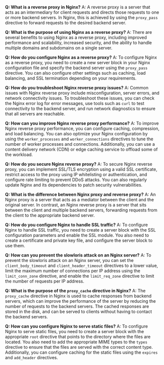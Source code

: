 **Q: What is a reverse proxy in Nginx?**
A: A reverse proxy is a server that acts as an intermediary for client requests and directs those requests to one or more backend servers. In Nginx, this is achieved by using the `proxy_pass` directive to forward requests to the desired backend server.

**Q: What is the purpose of using Nginx as a reverse proxy?**
A: There are several benefits to using Nginx as a reverse proxy, including improved performance and scalability, increased security, and the ability to handle multiple domains and subdomains on a single server.

**Q: How do you configure Nginx as a reverse proxy?**
A: To configure Nginx as a reverse proxy, you need to create a new server block in your Nginx configuration file and specify the backend server using the `proxy_pass` directive. You can also configure other settings such as caching, load balancing, and SSL termination depending on your requirements.

**Q: How do you troubleshoot Nginx reverse proxy issues?**
A: Common issues with Nginx reverse proxy include misconfiguration, server errors, and network connectivity issues. To troubleshoot these issues, you can check the Nginx error log for error messages, use tools such as `curl` to test connectivity to the backend server, and run network diagnostics to ensure that all servers are reachable.

**Q: How can you improve Nginx reverse proxy performance?**
A: To improve Nginx reverse proxy performance, you can configure caching, compression, and load balancing. You can also optimize your Nginx configuration by using the `worker_processes` and `worker_connections` directives to tune the number of worker processes and connections. Additionally, you can use a content delivery network (CDN) or edge caching service to offload some of the workload.

**Q: How do you secure Nginx reverse proxy?**
A: To secure Nginx reverse proxy, you can implement SSL/TLS encryption using a valid SSL certificate, restrict access to the proxy using IP whitelisting or authentication, and configure rate limiting to prevent DDoS attacks. You can also regularly update Nginx and its dependencies to patch security vulnerabilities.

**Q: What is the difference between Nginx proxy and reverse proxy?**
A: An Nginx proxy is a server that acts as a mediator between the client and the original server. In contrast, an Nginx reverse proxy is a server that sits between the client and multiple backend servers, forwarding requests from the client to the appropriate backend server.

**Q: How do you configure Nginx to handle SSL traffic?**
A: To configure Nginx to handle SSL traffic, you need to create a server block with the SSL configuration parameters and enable the SSL module. You also need to create a certificate and private key file, and configure the server block to use them.

**Q: How can you prevent the slowloris attack on an Nginx server?**
A: To prevent the slowloris attack on an Nginx server, you can set the `client_body_timeout` and `client_header_timeout` directives to a lower value, limit the maximum number of connections per IP address using the `limit_conn_zone` directive, and enable the `limit_req_zone` directive to limit the number of requests per IP address.

**Q: What is the purpose of the `proxy_cache` directive in Nginx?**
A: The `proxy_cache` directive in Nginx is used to cache responses from backend servers, which can improve the performance of the server by reducing the number of requests to the backend servers. The cached responses are stored in the disk, and can be served to clients without having to contact the backend servers.

**Q: How can you configure Nginx to serve static files?**
A: To configure Nginx to serve static files, you need to create a server block with the appropriate `root` directive that points to the directory where the files are located. You also need to add the appropriate MIME types to the `types` directive to ensure that the files are served with the correct content type. Additionally, you can configure caching for the static files using the `expires` and `add_header` directives.